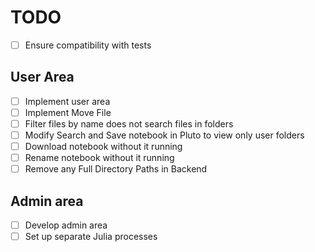 # TODO
- [ ] Ensure compatibility with tests

## User Area
- [ ] Implement user area
- [ ] Implement Move File
- [ ] Filter files by name does not search files in folders
- [ ] Modify Search and Save notebook in Pluto to view only user folders
- [ ] Download notebook without it running
- [ ] Rename notebook without it running
- [ ] Remove any Full Directory Paths in Backend

## Admin area
- [ ] Develop admin area
- [ ] Set up separate Julia processes
